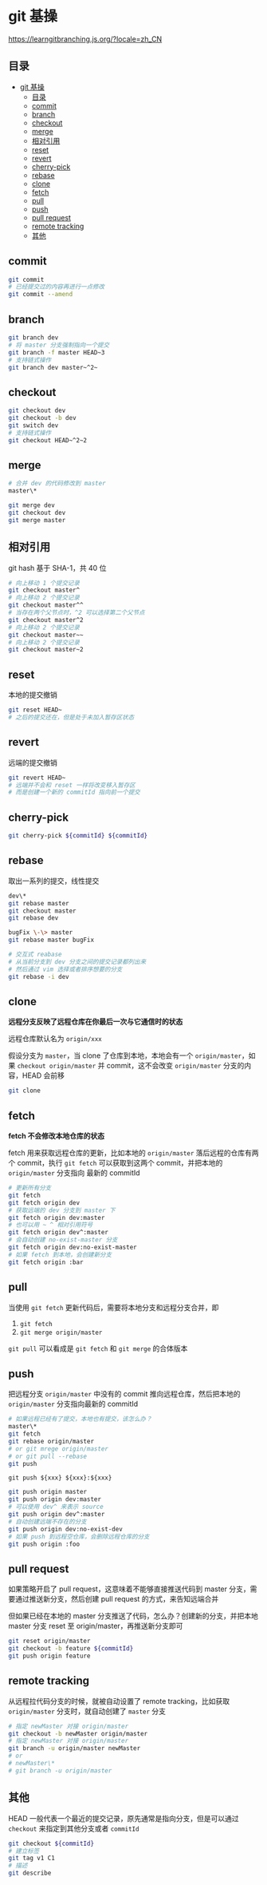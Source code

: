 # git 基操

https://learngitbranching.js.org/?locale=zh_CN

## 目录

- [git 基操](#git-基操)
  - [目录](#目录)
  - [commit](#commit)
  - [branch](#branch)
  - [checkout](#checkout)
  - [merge](#merge)
  - [相对引用](#相对引用)
  - [reset](#reset)
  - [revert](#revert)
  - [cherry-pick](#cherry-pick)
  - [rebase](#rebase)
  - [clone](#clone)
  - [fetch](#fetch)
  - [pull](#pull)
  - [push](#push)
  - [pull request](#pull-request)
  - [remote tracking](#remote-tracking)
  - [其他](#其他)

## commit

```bash
git commit
# 已经提交过的内容再进行一点修改
git commit --amend
```

## branch

```bash
git branch dev
# 将 master 分支强制指向一个提交
git branch -f master HEAD~3
# 支持链式操作
git branch dev master~^2~
```

## checkout

```bash
git checkout dev
git checkout -b dev
git switch dev
# 支持链式操作
git checkout HEAD~^2~2
```

## merge

```bash
# 合并 dev 的代码修改到 master
master\*

git merge dev
git checkout dev
git merge master
```

## 相对引用

git hash 基于 SHA-1，共 40 位

```bash
# 向上移动 1 个提交记录
git checkout master^
# 向上移动 2 个提交记录
git checkout master^^
# 当存在两个父节点时，^2 可以选择第二个父节点
git checkout master^2
# 向上移动 2 个提交记录
git checkout master~~
# 向上移动 2 个提交记录
git checkout master~2
```

## reset

本地的提交撤销

```bash
git reset HEAD~
# 之后的提交还在，但是处于未加入暂存区状态
```

## revert

远端的提交撤销

```bash
git revert HEAD~
# 远端并不会和 reset 一样将改变移入暂存区
# 而是创建一个新的 commitId 指向前一个提交
```

## cherry-pick

```bash
git cherry-pick ${commitId} ${commitId}
```

## rebase

取出一系列的提交，线性提交

```bash
dev\*
git rebase master
git checkout master
git rebase dev
```

```bash
bugFix \-\> master
git rebase master bugFix
```

```bash
# 交互式 reabase
# 从当前分支到 dev 分支之间的提交记录都列出来
# 然后通过 vim 选择或者排序想要的分支
git rebase -i dev
```

## clone

**远程分支反映了远程仓库在你最后一次与它通信时的状态**

远程仓库默认名为 `origin/xxx`

假设分支为 `master`，当 clone 了仓库到本地，本地会有一个 `origin/master`，如果 `checkout origin/master` 并 commit，这不会改变 `origin/master` 分支的内容，HEAD 会前移

```bash
git clone
```

## fetch

**fetch 不会修改本地仓库的状态**

fetch 用来获取远程仓库的更新，比如本地的 `origin/master` 落后远程的仓库有两个 commit，执行 `git fetch` 可以获取到这两个 commit，并把本地的 `origin/master` 分支指向 最新的 commitId

```bash
# 更新所有分支
git fetch
git fetch origin dev
# 获取远端的 dev 分支到 master 下
git fetch origin dev:master
# 也可以用 ~ ^ 相对引用符号
git fetch origin dev^:master
# 会自动创建 no-exist-master 分支
git fetch origin dev:no-exist-master
# 如果 fetch 到本地，会创建新分支
git fetch origin :bar
```

## pull

当使用 `git fetch` 更新代码后，需要将本地分支和远程分支合并，即

1. `git fetch`
2. `git merge origin/master`

`git pull` 可以看成是 `git fetch` 和 `git merge` 的合体版本

## push

把远程分支 `origin/master` 中没有的 commit 推向远程仓库，然后把本地的 `origin/master` 分支指向最新的 commitId

```bash
# 如果远程已经有了提交，本地也有提交，该怎么办？
master\*
git fetch
git rebase origin/master
# or git mrege origin/master
# or git pull --rebase
git push
```

`git push ${xxx} ${xxx}:${xxx}`

```bash
git push origin master
git push origin dev:master
# 可以使用 dev^ 来表示 source
git push origin dev^:master
# 自动创建远端不存在的分支
git push origin dev:no-exist-dev
# 如果 push 到远程空仓库，会删除远程仓库的分支
git push origin :foo
```

## pull request

如果策略开启了 pull request，这意味着不能够直接推送代码到 master 分支，需要通过推送新分支，然后创建 pull request 的方式，来告知远端合并

但如果已经在本地的 master 分支推送了代码，怎么办？创建新的分支，并把本地 master 分支 reset 至 origin/master，再推送新分支即可

```bash
git reset origin/master
git checkout -b feature ${commitId}
git push origin feature
```

## remote tracking

从远程拉代码分支的时候，就被自动设置了 remote tracking，比如获取 `origin/master` 分支时，就自动创建了 `master` 分支

```bash
# 指定 newMaster 对接 origin/master
git checkout -b newMaster origin/master
# 指定 newMaster 对接 origin/master
git branch -u origin/master newMaster
# or
# newMaster\*
# git branch -u origin/master
```

## 其他

HEAD 一般代表一个最近的提交记录，原先通常是指向分支，但是可以通过 `checkout` 来指定到其他分支或者 `commitId`

```bash
git checkout ${commitId}
# 建立标签
git tag v1 C1
# 描述
git describe
```
